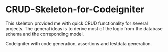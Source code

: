 CRUD-Skeleton-for-Codeigniter
=============================

This skeleton provided me with quick CRUD functionality for several projects. 
The general ideas is to derive most of the logic from the database schema and the correponding model.


Codeigniter with code generation, assertions and testdata generation.
